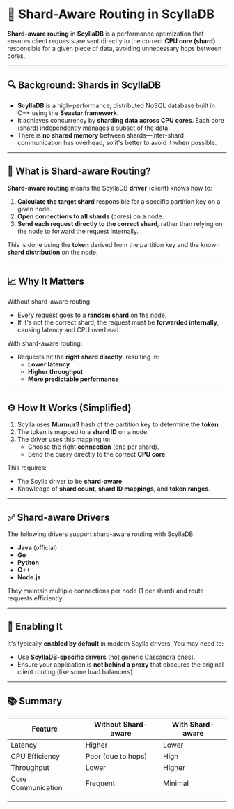 # 🧠 Shard-Aware Routing in ScyllaDB

**Shard-aware routing** in **ScyllaDB** is a performance optimization that ensures client requests are sent directly to the correct **CPU core (shard)** responsible for a given piece of data, avoiding unnecessary hops between cores.

---

## 🔍 Background: Shards in ScyllaDB

- **ScyllaDB** is a high-performance, distributed NoSQL database built in C++ using the **Seastar framework**.
- It achieves concurrency by **sharding data across CPU cores**. Each core (shard) independently manages a subset of the data.
- There is **no shared memory** between shards—inter-shard communication has overhead, so it's better to avoid it when possible.

---

## 🚦 What is Shard-aware Routing?

**Shard-aware routing** means the ScyllaDB **driver** (client) knows how to:

1. **Calculate the target shard** responsible for a specific partition key on a given node.
2. **Open connections to all shards** (cores) on a node.
3. **Send each request directly to the correct shard**, rather than relying on the node to forward the request internally.

This is done using the **token** derived from the partition key and the known **shard distribution** on the node.

---

## 📈 Why It Matters

Without shard-aware routing:

- Every request goes to a **random shard** on the node.
- If it's not the correct shard, the request must be **forwarded internally**, causing latency and CPU overhead.

With shard-aware routing:

- Requests hit the **right shard directly**, resulting in:
  - **Lower latency**
  - **Higher throughput**
  - **More predictable performance**

---

## ⚙️ How It Works (Simplified)

1. Scylla uses **Murmur3** hash of the partition key to determine the **token**.
2. The token is mapped to a **shard ID** on a node.
3. The driver uses this mapping to:
   - Choose the right **connection** (one per shard).
   - Send the query directly to the correct **CPU core**.

This requires:

- The Scylla driver to be **shard-aware**.
- Knowledge of **shard count**, **shard ID mappings**, and **token ranges**.

---

## ✅ Shard-aware Drivers

The following drivers support shard-aware routing with ScyllaDB:

- **Java** (official)
- **Go**
- **Python**
- **C++**
- **Node.js**

They maintain multiple connections per node (1 per shard) and route requests efficiently.

---

## 🔧 Enabling It

It's typically **enabled by default** in modern Scylla drivers. You may need to:

- Use **ScyllaDB-specific drivers** (not generic Cassandra ones).
- Ensure your application is **not behind a proxy** that obscures the original client routing (like some load balancers).

---

## 📚 Summary

| Feature             | Without Shard-aware | With Shard-aware |
|---------------------|---------------------|------------------|
| Latency             | Higher               | Lower            |
| CPU Efficiency      | Poor (due to hops)   | High             |
| Throughput          | Lower                | Higher           |
| Core Communication  | Frequent             | Minimal          |

---
